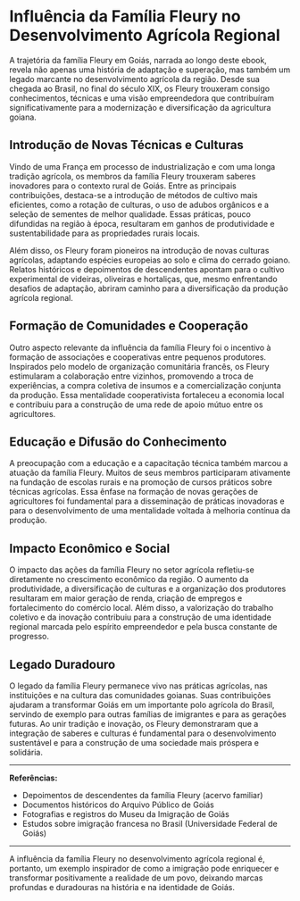 # Influência da Família Fleury no Desenvolvimento Agrícola Regional

A trajetória da família Fleury em Goiás, narrada ao longo deste ebook, revela não apenas uma história de adaptação e superação, mas também um legado marcante no desenvolvimento agrícola da região. Desde sua chegada ao Brasil, no final do século XIX, os Fleury trouxeram consigo conhecimentos, técnicas e uma visão empreendedora que contribuíram significativamente para a modernização e diversificação da agricultura goiana.

## Introdução de Novas Técnicas e Culturas

Vindo de uma França em processo de industrialização e com uma longa tradição agrícola, os membros da família Fleury trouxeram saberes inovadores para o contexto rural de Goiás. Entre as principais contribuições, destaca-se a introdução de métodos de cultivo mais eficientes, como a rotação de culturas, o uso de adubos orgânicos e a seleção de sementes de melhor qualidade. Essas práticas, pouco difundidas na região à época, resultaram em ganhos de produtividade e sustentabilidade para as propriedades rurais locais.

Além disso, os Fleury foram pioneiros na introdução de novas culturas agrícolas, adaptando espécies europeias ao solo e clima do cerrado goiano. Relatos históricos e depoimentos de descendentes apontam para o cultivo experimental de videiras, oliveiras e hortaliças, que, mesmo enfrentando desafios de adaptação, abriram caminho para a diversificação da produção agrícola regional.

## Formação de Comunidades e Cooperação

Outro aspecto relevante da influência da família Fleury foi o incentivo à formação de associações e cooperativas entre pequenos produtores. Inspirados pelo modelo de organização comunitária francês, os Fleury estimularam a colaboração entre vizinhos, promovendo a troca de experiências, a compra coletiva de insumos e a comercialização conjunta da produção. Essa mentalidade cooperativista fortaleceu a economia local e contribuiu para a construção de uma rede de apoio mútuo entre os agricultores.

## Educação e Difusão do Conhecimento

A preocupação com a educação e a capacitação técnica também marcou a atuação da família Fleury. Muitos de seus membros participaram ativamente na fundação de escolas rurais e na promoção de cursos práticos sobre técnicas agrícolas. Essa ênfase na formação de novas gerações de agricultores foi fundamental para a disseminação de práticas inovadoras e para o desenvolvimento de uma mentalidade voltada à melhoria contínua da produção.

## Impacto Econômico e Social

O impacto das ações da família Fleury no setor agrícola refletiu-se diretamente no crescimento econômico da região. O aumento da produtividade, a diversificação de culturas e a organização dos produtores resultaram em maior geração de renda, criação de empregos e fortalecimento do comércio local. Além disso, a valorização do trabalho coletivo e da inovação contribuiu para a construção de uma identidade regional marcada pelo espírito empreendedor e pela busca constante de progresso.

## Legado Duradouro

O legado da família Fleury permanece vivo nas práticas agrícolas, nas instituições e na cultura das comunidades goianas. Suas contribuições ajudaram a transformar Goiás em um importante polo agrícola do Brasil, servindo de exemplo para outras famílias de imigrantes e para as gerações futuras. Ao unir tradição e inovação, os Fleury demonstraram que a integração de saberes e culturas é fundamental para o desenvolvimento sustentável e para a construção de uma sociedade mais próspera e solidária.

---

**Referências:**
- Depoimentos de descendentes da família Fleury (acervo familiar)
- Documentos históricos do Arquivo Público de Goiás
- Fotografias e registros do Museu da Imigração de Goiás
- Estudos sobre imigração francesa no Brasil (Universidade Federal de Goiás)

---

A influência da família Fleury no desenvolvimento agrícola regional é, portanto, um exemplo inspirador de como a imigração pode enriquecer e transformar positivamente a realidade de um povo, deixando marcas profundas e duradouras na história e na identidade de Goiás.